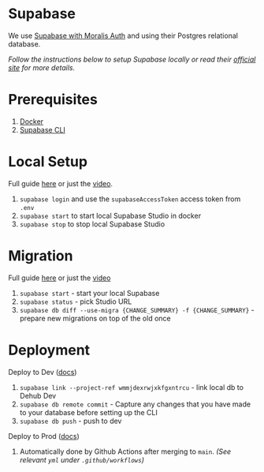 # Supabase

We use [Supabase with Moralis Auth](https://docs.moralis.io/docs/supabase-authentication) and using their Postgres relational database.

_Follow the instructions below to setup Supabase locally or read their [official site](https://supabase.com/docs) for more details._

# Prerequisites

1. [Docker](https://docs.docker.com/get-docker/)
2. [Supabase CLI](https://supabase.com/docs/guides/cli)

# Local Setup

Full guide [here](https://supabase.com/docs/guides/cli/local-development) or just the [video](https://www.youtube.com/watch?v=vyHyYpvjaks).

1. `supabase login` and use the `supabaseAccessToken` access token from `.env`
2. `supabase start` to start local Supabase Studio in docker
3. `supabase stop` to stop local Supabase Studio

# Migration

Full guide [here](https://supabase.com/docs/guides/cli/local-development#database-migrations) or just the [video](https://www.youtube.com/watch?v=Kx5nHBmIxyQ)

1. `supabase start` - start your local Supabase
1. `supabase status` - pick Studio URL
1. `supabase db diff --use-migra {CHANGE_SUMMARY} -f {CHANGE_SUMMARY}` - prepare new migrations on top of the old once

# Deployment

Deploy to Dev ([docs](https://supabase.com/docs/guides/cli/local-development#deploy-your-project))

1. `supabase link --project-ref wmmjdexrwjxkfgxntrcu` - link local db to Dehub Dev
1. `supabase db remote commit` - Capture any changes that you have made to your database before setting up the CLI
1. `supabase db push` - push to dev

Deploy to Prod ([docs](https://supabase.com/docs/guides/cli/managing-environments#overview))

1. Automatically done by Github Actions after merging to `main`. _(See relevant `yml` under `.github/workflows`)_
